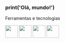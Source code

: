 ### print('Olá, mundo!')


Ferramentas e tecnologias

<img src="https://cdn.jsdelivr.net/gh/devicons/devicon/icons/python/python-original.svg" width="40" height="40"/>     <img src="https://cdn.jsdelivr.net/gh/devicons/devicon/icons/mysql/mysql-original-wordmark.svg" width="40" height="40" color="wwhite"/>     <img src="https://cdn.jsdelivr.net/gh/devicons/devicon/icons/pycharm/pycharm-original-wordmark.svg" width="40" height="40"/>    <img src="https://cdn.jsdelivr.net/gh/devicons/devicon/icons/flask/flask-original-wordmark.svg" width="40" height="40"/>
                 

